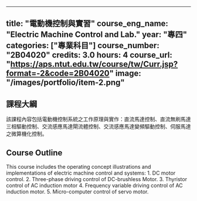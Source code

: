 
---
title: "電動機控制與實習"
course_eng_name: "Electric Machine Control and Lab."
year: "專四"
categories: ["專業科目"]
course_number: "2B04020"
credits: 3.0
hours: 4
course_url: "https://aps.ntut.edu.tw/course/tw/Curr.jsp?format=-2&code=2B04020"
image: "/images/portfolio/item-2.png"
---

## 課程大綱

該課程內容包括電動機控制系統之工作原理與實作：直流馬達控制、直流無刷馬達三相驅動控制、交流感應馬達閘流體控制、交流感應馬達變頻驅動控制、伺服馬達之微算機化控制。

## Course Outline

This course includes the operating concept illustrations and implementations of electric machine control and systems: 1. DC motor control. 2.  Three-phase driving control of DC-brushless Motor. 3. Thyristor control of AC induction motor 4. Frequency variable driving control of AC induction motor. 5. Micro-computer control of servo motor.
